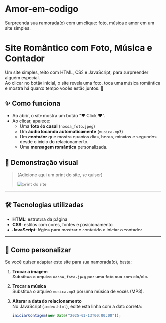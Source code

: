 # Amor-em-codigo
Surpreenda sua namorada(o) com um clique: foto, música e amor em um site simples.

# Site Romântico com Foto, Música e Contador

Um site simples, feito com HTML, CSS e JavaScript, para surpreender alguém especial.  
Ao clicar no botão inicial, o site revela uma foto, toca uma música romântica e mostra há quanto tempo vocês estão juntos. 🥰

## ✨ Como funciona

- Ao abrir, o site mostra um botão "❤️ Click ❤️".
- Ao clicar, aparece:
  - Uma **foto do casal** (`nossa_foto.jpeg`)
  - Um **áudio tocando automaticamente** (`musica.mp3`)
  - Um **contador** que mostra quantos dias, horas, minutos e segundos desde o início do relacionamento.
  - Uma **mensagem romântica** personalizada.

## 💖 Demonstração visual

> (Adicione aqui um print do site, se quiser)
> 
> ![print do site](./screenshot.png)

---

## 🛠️ Tecnologias utilizadas

- **HTML**: estrutura da página
- **CSS**: estilos com cores, fontes e posicionamento
- **JavaScript**: lógica para mostrar o conteúdo e iniciar o contador

---

## 🔧 Como personalizar

Se você quiser adaptar este site para sua namorada(o), basta:

1. **Trocar a imagem**  
   Substitua o arquivo `nossa_foto.jpeg` por uma foto sua com ela/ele.

2. **Trocar a música**  
   Substitua o arquivo `musica.mp3` por uma música de vocês (MP3).

3. **Alterar a data do relacionamento**  
   No JavaScript (`index.html`), edite esta linha com a data correta:
   ```js
   iniciarContagem(new Date("2025-01-13T00:00:00"));
